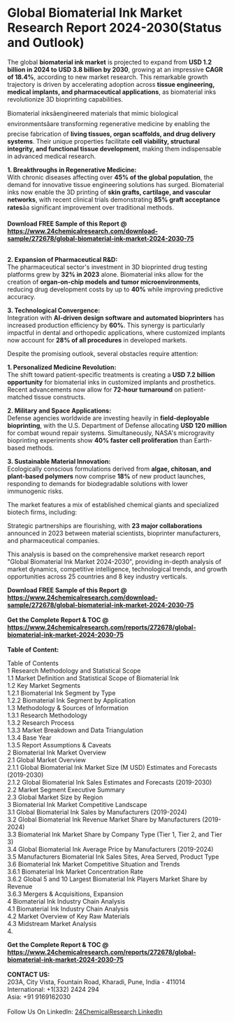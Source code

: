 <h1>Global Biomaterial Ink Market Research Report 2024-2030(Status and Outlook)</h1><p>The global <strong>biomaterial ink market</strong> is projected to expand from <strong>USD 1.2 billion in 2024 to USD 3.8 billion by 2030</strong>, growing at an impressive <strong>CAGR of 18.4%</strong>, according to new market research. This remarkable growth trajectory is driven by accelerating adoption across <strong>tissue engineering, medical implants, and pharmaceutical applications</strong>, as biomaterial inks revolutionize 3D bioprinting capabilities.</p><p>Biomaterial inksâengineered materials that mimic biological environmentsâare transforming regenerative medicine by enabling the precise fabrication of <strong>living tissues, organ scaffolds, and drug delivery systems</strong>. Their unique properties facilitate <strong>cell viability, structural integrity, and functional tissue development</strong>, making them indispensable in advanced medical research.</p><p><strong>1. Breakthroughs in Regenerative Medicine:</strong><br>
With chronic diseases affecting over <strong>45% of the global population</strong>, the demand for innovative tissue engineering solutions has surged. Biomaterial inks now enable the 3D printing of <strong>skin grafts, cartilage, and vascular networks</strong>, with recent clinical trials demonstrating <strong>85% graft acceptance rates</strong>âa significant improvement over traditional methods.</p><div><b>Download FREE Sample of this Report @ 
            <a href="https://www.24chemicalresearch.com/download-sample/272678/global-biomaterial-ink-market-2024-2030-75">
            https://www.24chemicalresearch.com/download-sample/272678/global-biomaterial-ink-market-2024-2030-75</a></b></div><br><p><strong>2. Expansion of Pharmaceutical R&amp;D:</strong><br>
The pharmaceutical sector's investment in 3D bioprinted drug testing platforms grew by <strong>32% in 2023</strong> alone. Biomaterial inks allow for the creation of <strong>organ-on-chip models and tumor microenvironments</strong>, reducing drug development costs by up to <strong>40%</strong> while improving predictive accuracy.</p><p><strong>3. Technological Convergence:</strong><br>
Integration with <strong>AI-driven design software and automated bioprinters</strong> has increased production efficiency by <strong>60%</strong>. This synergy is particularly impactful in dental and orthopedic applications, where customized implants now account for <strong>28% of all procedures</strong> in developed markets.</p><p>Despite the promising outlook, several obstacles require attention:</p><p><strong>1. Personalized Medicine Revolution:</strong><br>
The shift toward patient-specific treatments is creating a <strong>USD 7.2 billion opportunity</strong> for biomaterial inks in customized implants and prosthetics. Recent advancements now allow for <strong>72-hour turnaround</strong> on patient-matched tissue constructs.</p><p><strong>2. Military and Space Applications:</strong><br>
Defense agencies worldwide are investing heavily in <strong>field-deployable bioprinting</strong>, with the U.S. Department of Defense allocating <strong>USD 120 million</strong> for combat wound repair systems. Simultaneously, NASA's microgravity bioprinting experiments show <strong>40% faster cell proliferation</strong> than Earth-based methods.</p><p><strong>3. Sustainable Material Innovation:</strong><br>
Ecologically conscious formulations derived from <strong>algae, chitosan, and plant-based polymers</strong> now comprise <strong>18%</strong> of new product launches, responding to demands for biodegradable solutions with lower immunogenic risks.</p><p>The market features a mix of established chemical giants and specialized biotech firms, including:</p><p>Strategic partnerships are flourishing, with <strong>23 major collaborations</strong> announced in 2023 between material scientists, bioprinter manufacturers, and pharmaceutical companies.</p><p>This analysis is based on the comprehensive market research report "Global Biomaterial Ink Market 2024-2030", providing in-depth analysis of market dynamics, competitive intelligence, technological trends, and growth opportunities across 25 countries and 8 key industry verticals.</p><div><b>Download FREE Sample of this Report @ 
            <a href="https://www.24chemicalresearch.com/download-sample/272678/global-biomaterial-ink-market-2024-2030-75">
            https://www.24chemicalresearch.com/download-sample/272678/global-biomaterial-ink-market-2024-2030-75</a></b></div><br><div><b>Get the Complete Report & TOC @ 
            <a href="https://www.24chemicalresearch.com/reports/272678/global-biomaterial-ink-market-2024-2030-75">
            https://www.24chemicalresearch.com/reports/272678/global-biomaterial-ink-market-2024-2030-75</a></b></div><br>
            <b>Table of Content:</b><p>Table of Contents<br />
1 Research Methodology and Statistical Scope<br />
1.1 Market Definition and Statistical Scope of Biomaterial Ink<br />
1.2 Key Market Segments<br />
1.2.1 Biomaterial Ink Segment by Type<br />
1.2.2 Biomaterial Ink Segment by Application<br />
1.3 Methodology & Sources of Information<br />
1.3.1 Research Methodology<br />
1.3.2 Research Process<br />
1.3.3 Market Breakdown and Data Triangulation<br />
1.3.4 Base Year<br />
1.3.5 Report Assumptions & Caveats<br />
2 Biomaterial Ink Market Overview<br />
2.1 Global Market Overview<br />
2.1.1 Global Biomaterial Ink Market Size (M USD) Estimates and Forecasts (2019-2030)<br />
2.1.2 Global Biomaterial Ink Sales Estimates and Forecasts (2019-2030)<br />
2.2 Market Segment Executive Summary<br />
2.3 Global Market Size by Region<br />
3 Biomaterial Ink Market Competitive Landscape<br />
3.1 Global Biomaterial Ink Sales by Manufacturers (2019-2024)<br />
3.2 Global Biomaterial Ink Revenue Market Share by Manufacturers (2019-2024)<br />
3.3 Biomaterial Ink Market Share by Company Type (Tier 1, Tier 2, and Tier 3)<br />
3.4 Global Biomaterial Ink Average Price by Manufacturers (2019-2024)<br />
3.5 Manufacturers Biomaterial Ink Sales Sites, Area Served, Product Type<br />
3.6 Biomaterial Ink Market Competitive Situation and Trends<br />
3.6.1 Biomaterial Ink Market Concentration Rate<br />
3.6.2 Global 5 and 10 Largest Biomaterial Ink Players Market Share by Revenue<br />
3.6.3 Mergers & Acquisitions, Expansion<br />
4 Biomaterial Ink Industry Chain Analysis<br />
4.1 Biomaterial Ink Industry Chain Analysis<br />
4.2 Market Overview of Key Raw Materials<br />
4.3 Midstream Market Analysis<br />
4.</p><div><b>Get the Complete Report & TOC @ 
            <a href="https://www.24chemicalresearch.com/reports/272678/global-biomaterial-ink-market-2024-2030-75">
            https://www.24chemicalresearch.com/reports/272678/global-biomaterial-ink-market-2024-2030-75</a></b></div><br><b>CONTACT US:</b><br>
            203A, City Vista, Fountain Road, Kharadi, Pune, India - 411014<br>
            International: +1(332) 2424 294<br>
            Asia: +91 9169162030 <br><br>
            Follow Us On LinkedIn: <a href="https://www.linkedin.com/company/24chemicalresearch/">24ChemicalResearch LinkedIn</a>